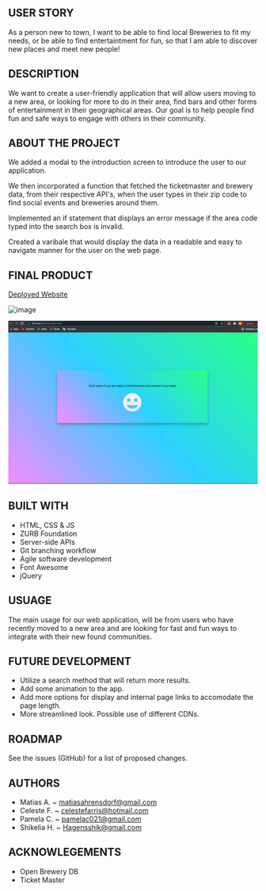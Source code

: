 ## USER STORY

As a person new to town, I want to be able to find local Breweries to fit my needs, or be able to find entertaintment for fun, so that I am able to discover new places and meet new people!

## DESCRIPTION

We want to create a user-friendly application that will allow users moving to a new area, or looking for more to do in their area, find bars and other forms of entertainment in their geographical areas. Our goal is to help people find fun and safe ways to engage with others in their community.

## ABOUT THE PROJECT

We added a modal to the introduction screen to introduce the user to our application.

We then incorporated a function that fetched the ticketmaster and brewery data, from their respective API's, when the user types in their zip code to find social events and breweries around them.

Implemented an if statement that displays an error message if the area code typed into the search box is invalid.

Created a varibale that would display the data in a readable and easy to navigate manner for the user on the web page.

## FINAL PRODUCT

[Deployed Website](https://shagens.github.io/New-To-Town/)

![image](https://user-images.githubusercontent.com/87335354/133401571-f71d2711-7e7a-45fe-affd-ff7c5d37fefc.png)

![image](SS.png)

## BUILT WITH

- HTML, CSS & JS
- ZURB Foundation
- Server-side APIs
- Git branching workflow
- Agile software development
- Font Awesome
- jQuery

## USUAGE

The main usage for our web application, will be from users who have recently moved to a new area and are looking for fast and fun ways to integrate with their new found communities.

## FUTURE DEVELOPMENT

- Utilize a search method that will return more results.
- Add some animation to the app.
- Add more options for display and internal page links to accomodate the page length.
- More streamlined look. Possible use of different CDNs.


## ROADMAP

See the issues (GitHub) for a list of proposed changes.

## AUTHORS

- Matias A. ~ matiasahrensdorf@gmail.com
- Celeste F. ~ celestefarris@hotmail.com
- Pamela C. ~ pamelac021@gmail.com
- Shikelia H. ~ Hagensshik@gmail.com

## ACKNOWLEGEMENTS

- Open Brewery DB
- Ticket Master

